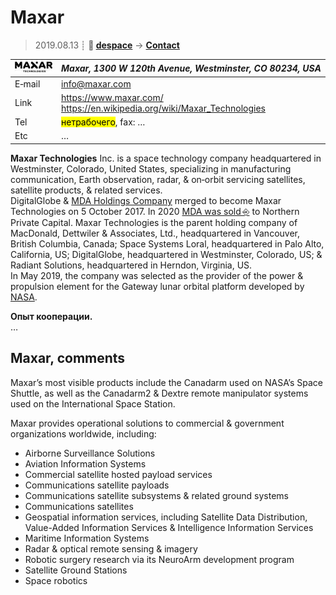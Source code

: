 # Maxar
> 2019.08.13 ┊ **🚀 [despace](index.md)** → **[Contact](contact.md)**

|[![](f/contact/m/maxar_logo1_thumb.jpg)](f/contact/m/maxar_logo1.png)|*Maxar, 1300 W 120th Avenue, Westminster, CO 80234, USA*|
|:--|:--|
|E‑mail| <info@maxar.com> |
|Link| <https://www.maxar.com/><br> <https://en.wikipedia.org/wiki/Maxar_Technologies> |
|Tel| <mark>нетрабочего</mark>, fax: … |
|Etc| … |

**Maxar Technologies** Inc. is a space technology company headquartered in Westminster, Colorado, United States, specializing in manufacturing communication, Earth observation, radar, & on‑orbit servicing satellites, satellite products, & related services.  
DigitalGlobe & [MDA Holdings Company](03_mda.md) merged to become Maxar Technologies on 5 October 2017. In 2020 [MDA was sold ⎆](http://investor.maxar.com/investor-news/press-release-details/2019/Maxar-Technologies-to-Sell-MDA-to-Northern-Private-Capital-for-CAD1-Billion/default.aspx) to Northern Private Capital. Maxar Technologies is the parent holding company of MacDonald, Dettwiler & Associates, Ltd., headquartered in Vancouver, British Columbia, Canada; Space Systems Loral, headquartered in Palo Alto, California, US; DigitalGlobe, headquartered in Westminster, Colorado, US; & Radiant Solutions, headquartered in Herndon, Virginia, US.  
In May 2019, the company was selected as the provider of the power & propulsion element for the Gateway lunar orbital platform developed by [NASA](03_nasa.md).

**Опыт кооперации.**  
…


<p style="page-break-after:always"> </p>

## Maxar, comments

Maxar’s most visible products include the Canadarm used on NASA’s Space Shuttle, as well as the Canadarm2 & Dextre remote manipulator systems used on the International Space Station.

Maxar provides operational solutions to commercial & government organizations worldwide, including:

   - Airborne Surveillance Solutions
   - Aviation Information Systems
   - Commercial satellite hosted payload services
   - Communications satellite payloads
   - Communications satellite subsystems & related ground systems
   - Communications satellites
   - Geospatial information services, including Satellite Data Distribution, Value-Added Information Services & Intelligence Information Services
   - Maritime Information Systems
   - Radar & optical remote sensing & imagery
   - Robotic surgery research via its NeuroArm development program
   - Satellite Ground Stations
   - Space robotics
